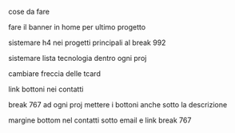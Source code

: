 cose da fare

fare il banner in home per ultimo progetto

sistemare h4 nei progetti principali al break 992

sistemare lista tecnologia dentro ogni proj

cambiare freccia delle tcard

link bottoni nei contatti

break 767 ad ogni proj mettere i bottoni anche sotto la descrizione

margine bottom nel contatti sotto email e link break 767
